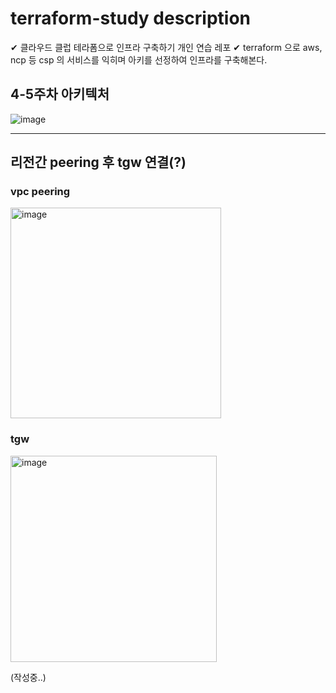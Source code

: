 # terraform-study description 

✔ 클라우드 클럽 테라폼으로 인프라 구축하기 개인 연습 레포
✔ terraform 으로 aws, ncp 등 csp 의 서비스를 익히며 아키를 선정하여 인프라를 구축해본다.


## 4-5주차 아키텍처
![image](https://github.com/pinetree2/terraform-study/assets/79689822/20c42340-89f0-4ddd-92e7-03146c9b31ba)


---

## 리전간 peering 후 tgw 연결(?)
### **vpc peering**
<img width="337" alt="image" src="https://github.com/pinetree2/terraform-study/assets/79689822/fcc1c653-6a2d-4994-987c-386a2eeec0d3">

### **tgw**
<img width="330" alt="image" src="https://github.com/pinetree2/terraform-study/assets/79689822/9a49143d-2da7-4e9a-b966-62b9aedcac6b">


(작성중..)
